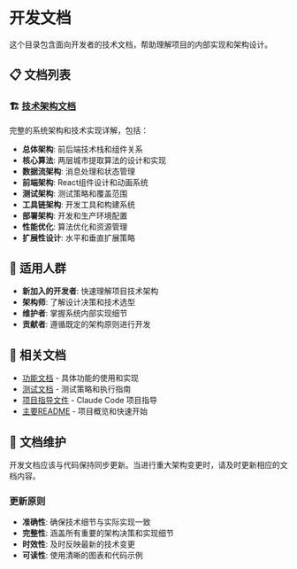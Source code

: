 # 开发文档

这个目录包含面向开发者的技术文档，帮助理解项目的内部实现和架构设计。

## 📋 文档列表

### 🏗️ [技术架构文档](ARCHITECTURE.md)
完整的系统架构和技术实现详解，包括：

- **总体架构**: 前后端技术栈和组件关系
- **核心算法**: 两层城市提取算法的设计和实现
- **数据流架构**: 消息处理和状态管理
- **前端架构**: React组件设计和动画系统
- **测试架构**: 测试策略和覆盖范围
- **工具链架构**: 开发工具和构建系统
- **部署架构**: 开发和生产环境配置
- **性能优化**: 算法优化和资源管理
- **扩展性设计**: 水平和垂直扩展策略

## 🎯 适用人群

- **新加入的开发者**: 快速理解项目技术架构
- **架构师**: 了解设计决策和技术选型
- **维护者**: 掌握系统内部实现细节
- **贡献者**: 遵循既定的架构原则进行开发

## 🔗 相关文档

- [功能文档](../features/) - 具体功能的使用和实现
- [测试文档](../testing/) - 测试策略和执行指南
- [项目指导文件](../../CLAUDE.md) - Claude Code 项目指导
- [主要README](../../README.md) - 项目概览和快速开始

## 📝 文档维护

开发文档应该与代码保持同步更新。当进行重大架构变更时，请及时更新相应的文档内容。

### 更新原则
- **准确性**: 确保技术细节与实际实现一致
- **完整性**: 涵盖所有重要的架构决策和实现细节
- **时效性**: 及时反映最新的技术变更
- **可读性**: 使用清晰的图表和代码示例